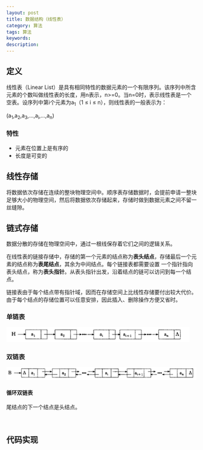 ```yaml
---
layout: post
title: 数据结构（线性表）
category: 算法
tags: 算法
keywords:
description:
---
```



## 定义

线性表（Linear List）是具有相同特性的数据元素的一个有限序列。该序列中所含元素的个数叫做线性表的长度，用n表示，n>=0。当n=0时，表示线性表是一个
空表。设序列中第i个元素为a<sub>1</sub>（1 ≤ i ≤ n），则线性表的一般表示为：

(a<sub>1</sub>,a<sub>2</sub>,a<sub>3</sub>,...,a<sub>i</sub>,...,a<sub>n</sub>)

### 特性

- 元素在位置上是有序的
- 长度是可变的

## 线性存储

将数据依次存储在连续的整块物理空间中。顺序表存储数据时，会提前申请一整块足够大小的物理空间，然后将数据依次存储起来，存储时做到数据元素之间不留一丝缝隙。




## 链式存储

数据分散的存储在物理空间中，通过一根线保存着它们之间的逻辑关系。

在线性表的链接存储中，存储的第一个元素的结点称为**表头结点**，存储最后一个元素的结点称为**表尾结点**，其余为中间结点。每个链接表都需要设置
一个指针指向表头结点，称为**表头指针**。从表头指针出发，沿着结点的链可以访问到每一个结点。

链接表由于每个结点带有指针域，因而在存储空间上比线性存储要付出较大代价。由于每个结点的存储位置可以任意安排，因此插入、删除操作方便又省时。




### 单链表

![](/public/img/python/list_1.png)



### 双链表

![](/public/img/python/list_2.png)


#### 循环双链表

尾结点的下一个结点是头结点。





<br/>

## 代码实现





